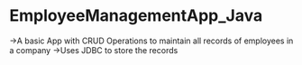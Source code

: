 # EmployeeManagementApp_Java

->A basic App with CRUD Operations to maintain all records of employees in a company
->Uses JDBC to store the records
